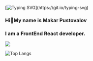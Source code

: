 <!--
**MakarPustovalov/MakarPustovalov** is a ✨ _special_ ✨ repository because its `README.md` (this file) appears on your GitHub profile.

Here are some ideas to get you started:
- 🔭 I’m currently working on ...
- 🌱 I’m currently learning ...
- 👯 I’m looking to collaborate on ...
- 🤔 I’m looking for help with ...
- 💬 Ask me about ...
- 📫 How to reach me: ...
- 😄 Pronouns: ...
- ⚡ Fun fact: ...
-->
[![Typing SVG](https://readme-typing-svg.herokuapp.com?color=%BC00881&lines=Hello,+World!)](https://git.io/typing-svg)
### Hi👋My name is Makar Pustovalov

### I am a FrontEnd React developer.
<!--*   🌍  I live in Tbilisi, Georgia
*   🖥️  My future portfolio <a target="_blank" rel="noreferrer" href='#'>Portfolio</a>
*   🧠  Currently learning TypeScript && React
*   🤝  I'm open to collaborating on interesting projects as a developer-->

<!--![Segizmund`s GitHub stats](https://github-readme-stats.vercel.app/api?username=MakarPustovalov&show_icons=true&theme=radical)-->
<!--[![Anurag's GitHub stats](https://github-readme-stats.vercel.app/api?username=MakarPustovalov)](https://github.com/anuraghazra/github-readme-stats)-->
![](https://github-profile-summary-cards.vercel.app/api/cards/profile-details?username=MakarPustovalov&theme=material_palenight)

<!--![Anurag's GitHub stats](https://github-readme-stats.vercel.app/api?username=MakarPustovalov&show_icons=true&theme=radical)-->

![Top Langs](https://github-readme-stats.vercel.app/api/top-langs/?username=MakarPustovalov&theme=tokyonight&layout=compact)
